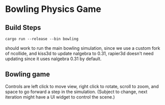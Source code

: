 # Bowling Physics Game

## Build Steps

`cargo run --release --bin bowling`

should work to run the main bowling simulation, since we use a custom fork of ncollide, and kiss3d to update nalgebra to 0.31, rapier3d doesn't need updating since it uses nalgebra 0.31 by default.

## Bowling game

Controls are left click to move view, right click to rotate, scroll to zoom, and space to go forward a step in the simulation. (Subject to change, next iteration might have a UI widget to control the scene.)